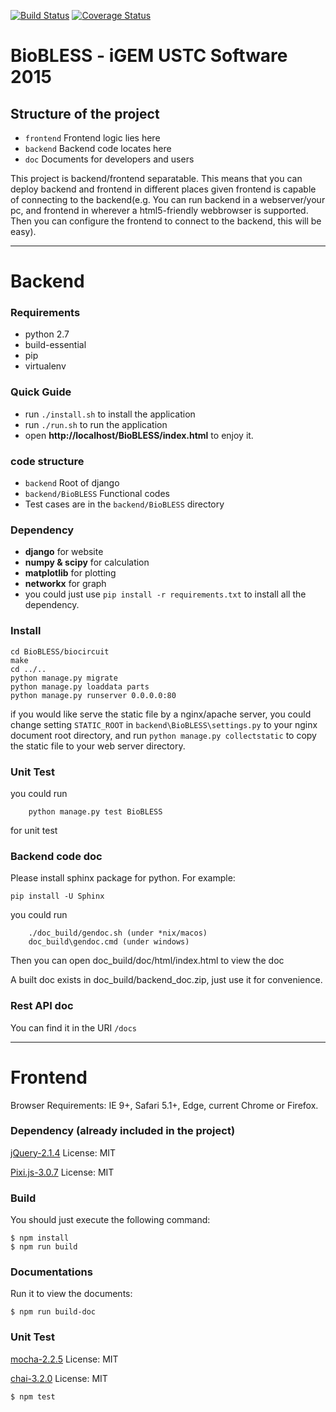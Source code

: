 [![Build Status](https://travis-ci.org/igemsoftware/USTC-Software2015.svg?branch=master)](https://travis-ci.org/igemsoftware/USTC-Software2015)
[![Coverage Status](https://coveralls.io/repos/igemsoftware/USTC-Software2015/badge.svg?branch=master&service=github)](https://coveralls.io/github/igemsoftware/USTC-Software2015?branch=master)
# BioBLESS - iGEM USTC Software 2015

## Structure of the project
+ `frontend` Frontend logic lies here
+ `backend`  Backend code locates here
+ `doc`      Documents for developers and users

This project is backend/frontend separatable. This means that you can deploy backend and frontend in different places given frontend is capable of connecting to the backend(e.g. You can run backend in a webserver/your pc, and frontend in wherever a html5-friendly webbrowser is supported. Then you can configure the frontend to connect to the backend, this will be easy).

---
# Backend

### Requirements
+ python 2.7
+ build-essential
+ pip
+ virtualenv

### Quick Guide
+ run `./install.sh` to install the application
+ run `./run.sh` to run the application
+ open **http://localhost/BioBLESS/index.html** to enjoy it.

### code structure
+ `backend` Root of django
+ `backend/BioBLESS` Functional codes
+  Test cases are in the `backend/BioBLESS` directory

### Dependency
+ **django** for website
+ **numpy & scipy** for calculation
+ **matplotlib** for plotting
+ **networkx** for graph
+ you could just use `pip install -r requirements.txt` to install all the dependency.

### Install
    cd BioBLESS/biocircuit
    make
    cd ../..
    python manage.py migrate
    python manage.py loaddata parts
    python manage.py runserver 0.0.0.0:80
    
if you would like serve the static file by a nginx/apache server, you could change setting `STATIC_ROOT` in `backend\BioBLESS\settings.py` to your nginx document root directory, and run `python manage.py collectstatic` to copy the static file to your web server directory.
### Unit Test
you could run
```
    python manage.py test BioBLESS
```
for unit test

### Backend code doc
Please install sphinx package for python.
For example:
```
pip install -U Sphinx
```
you could run
```
    ./doc_build/gendoc.sh (under *nix/macos)
    doc_build\gendoc.cmd (under windows)
```
   Then you can open doc_build/doc/html/index.html to view the doc

   A built doc exists in doc_build/backend_doc.zip, just use it for convenience.

### Rest API doc
You can find it in the URI `/docs`

---
# Frontend

Browser Requirements: IE 9+, Safari 5.1+, Edge, current Chrome or Firefox.

### Dependency (already included in the project)

[jQuery-2.1.4](https://jquery.com/download/) License: MIT

[Pixi.js-3.0.7](https://github.com/GoodBoyDigital/pixi.js) License: MIT

### Build
You should just execute the following command:
```
$ npm install
$ npm run build
```
### Documentations
Run it to view the documents:
```
$ npm run build-doc
```
### Unit Test

[mocha-2.2.5](https://www.npmjs.com/package/mocha) License: MIT

[chai-3.2.0](https://github.com/chaijs/chai) License: MIT

```
$ npm test
```
